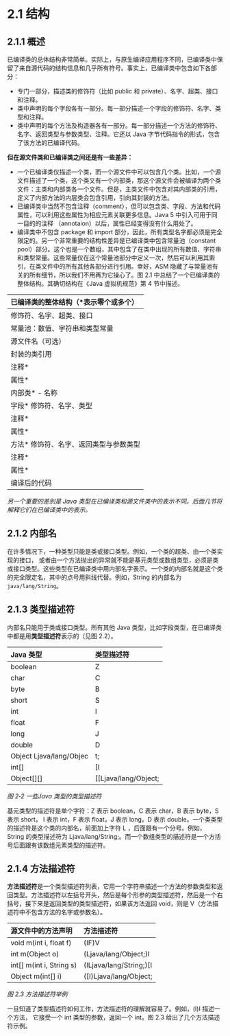 # 2.1 结构

## 2.1.1 概述

已编译类的总体结构非常简单。实际上，与原生编译应用程序不同，已编译类中保留了来自源代码的结构信息和几乎所有符号。事实上，已编译类中包含如下各部分：
- 专门一部分，描述类的修饰符（比如 public 和 private）、名字、超类、接口和注释。
- 类中声明的每个字段各有一部分。每一部分描述一个字段的修饰符、名字、类型和注释。
- 类中声明的每个方法及构造器各有一部分。每一部分描述一个方法的修饰符、名字、返回类型与参数类型、注释。它还以 Java 字节代码指令的形式，包含了该方法的已编译代码。

**但在源文件类和已编译类之间还是有一些差异：**

- 一个已编译类仅描述一个类，而一个源文件中可以包含几个类。比如，一个源文件描述了一个类，这个类又有一个内部类，那这个源文件会被编译为两个类文件：主类和内部类各一个文件。但是，主类文件中包含对其内部类的引用，定义了内部方法的内层类会包含引用，引向其封装的方法。
- 已编译类中当然不包含注释（comment），但可以包含类、字段、方法和代码属性，可以利用这些属性为相应元素关联更多信息。Java 5 中引入可用于同一目的的注释 （annotaion）以后，属性已经变得没有什么用处了。
- 编译类中不包含 package 和 import 部分，因此，所有类型名字都必须是完全限定的。另一个非常重要的结构性差异是已编译类中包含常量池（constant pool）部分。这个也是一个数组，其中包含了在类中出现的所有数值、字符串和类型常量。这些常量仅在这个常量池部分中定义一次，然后可以利用其索引，在类文件中的所有其他各部分进行引用。幸好，ASM 隐藏了与常量池有关的所有细节，所以我们不用再为它操心了。图 2.1 中总结了一个已编译类的整体结构。其确切结构在《Java 虚拟机规范》第 4 节中描述。

| 已编译类的整体结构（*表示零个或多个）|
|:---|
| 修饰符、名字、超类、接口 |
| 常量池：数值、字符串和类型常量 |
| 源文件名（可选） |
| 封装的类引用 |
| 注释* |
| 属性* |
| 内部类* -	名称 |
| 字段*	修饰符、名字、类型 |
|	注释* |
|	属性* |
| 方法*	修饰符、名字、返回类型与参数类型 |
|	注释*  |
|	属性*  |
|	编译后的代码  |

*另一个重要的差别是 Java 类型在已编译类和源文件类中的表示不同。后面几节将解释它们在已编译类中的表示。*

## 2.1.2 内部名

在许多情况下，一种类型只能是类或接口类型。例如，一个类的超类、由一个类实现的接口， 或者由一个方法抛出的异常就不能是基元类型或数组类型，必须是类或接口类型。这些类型在已编译类中用内部名字表示。一个类的内部名就是这个类的完全限定名，其中的点号用斜线代替。例如，String 的内部名为 `java/lang/String`。

## 2.1.3 类型描述符

内部名只能用于类或接口类型。所有其他 Java 类型，比如字段类型，在已编译类中都是用**类型描述符**表示的（见图 2.2）。

| Java 类型 | 类型描述符 |
|:---|:---|
| boolean |	Z |
| char |	C |
| byte |	B |
| short |	S |
| int |	I |
| float |	F |
| long |	J |
| double |	D |
| Object	Ljava/lang/Objec |t; |
| int[] | [I |
| Object[][] |	[[Ljava/lang/Object; |

*图 2‐2 一些Java 类型的类型描述符*

基元类型的描述符是单个字符：Z 表示 boolean，C 表示 char，B 表示 byte，S 表示 short， I 表示 int，F 表示 float，J 表示 long，D 表示 double。一个类类型的描述符是这个类的内部名，前面加上字符 L ，后面跟有一个分号。例如， String 的类型描述符为 Ljava/lang/String;。而一个数组类型的描述符是一个方括号后面跟有该数组元素类型的描述符。

## 2.1.4 方法描述符

**方法描述符**是一个类型描述符列表，它用一个字符串描述一个方法的参数类型和返回类型。方法描述符以左括号开头，然后是每个形参的类型描述符，然后是一个右括号，接下来是返回类型的类型描述符，如果该方法返回 void，则是 V（方法描述符中不包含方法的名字或参数名）。

| 源文件中的方法声明 | 方法描述符 |
|:---|:---|
| void m(int i, float f) |	(IF)V |
| int m(Object o) |	(Ljava/lang/Object;)I |
| int[] m(int i, String s) |	(ILjava/lang/String;)[I |
| Object m(int[] i) |	([I)Ljava/lang/Object; |

*图 2.3 方法描述符举例*

一旦知道了类型描述符如何工作，方法描述符的理解就容易了。例如，(I)I 描述一个方法， 它接受一个 int 类型的参数，返回一个 int。图 2.3 给出了几个方法描述符示例。


